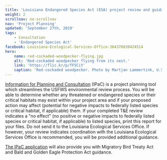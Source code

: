 ```yaml
---
title: 'Louisiana Endangered Species Act (ESA) project review and guidance for other federal trust resources'
weight: 2
scrollnav: no-scrollnav
nav: 'Project Planning'
updated: 'September 27th, 2019'
tags:
    - Consultation
    - 'Endangered Species Act'
facebook: Louisiana-Ecological-Services-Office-364376830424514
hero:
    name: red-cockaded-woodpecker-flying.jpg
    alt: 'Red-cockaded woodpecker flying from its nest.'
    link: 'https://flic.kr/p/fF5CiY'
    caption: 'Red-cockaded woodpecker. Photo by Martjan Lammertink, U.S. Forest Service.'
---
```


[Information for Planning and Consultation](https://ecos.fws.gov/ipac/) (IPaC) is a project planning tool which streamlines the USFWS environmental review process. You will be able to determine whether any threatened or endangered species or their critical habitats may exist within your project area and if your proposed action may affect (potential for negative impacts to federally listed species or critical habitat, if applicable) them. If your completed T&E review indicates a "no effect" (no positive or negative impacts to federally listed species or critical habitat, if applicable) to listed species, print this report for your files. Do not send it to the Louisiana Ecological Services Office. If however, your review indicates coordination with the Louisiana Ecological Services Office is recommended, you will be provided additional guidance.

[The IPaC application](https://ecos.fws.gov/ipac/) will also provide you with Migratory Bird Treaty Act and Bald and Golden Eagle Protection Act guidance.
